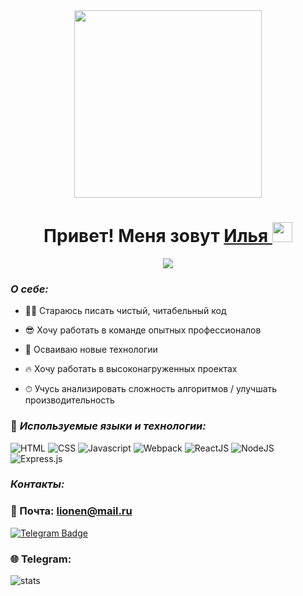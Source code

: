  <div id="header" align="center">
  <img src="https://media.giphy.com/media/qgQUggAC3Pfv687qPC/giphy.gif" width="300"/>
</div>
<p>
  <h1 align="center">Привет! Меня зовут 
    <a href="https://vk.com/lionen" target="_blank">
      Илья
    </a> 
    <img src="https://github.com/blackcater/blackcater/raw/main/images/Hi.gif" height="32">
  </h1>
  <p align="center">
    <a href="https://github.com/DenverCoder1/readme-typing-svg">
      <img src="https://readme-typing-svg.herokuapp.com?size=24&&color=1384F7FF&width=500&height=40&font=Fira%20Code&lines=%D0%AF+%D0%BD%D0%B0%D1%87%D0%B8%D0%BD%D0%B0%D1%8E%D1%89%D0%B8%D0%B9+front-end+%D1%80%D0%B0%D0%B7%D1%80%D0%B0%D0%B1%D0%BE%D1%82%D1%87%D0%B8%D0%BA">
    </a>
  </p>
</p>

### ***О себе:***

* 👨‍💻 Стараюсь писать чистый, читабельный код
  
* 😎 Хочу работать в команде опытных профессионалов
  
* 🚀 Осваиваю новые технологии
  
* 🔥 Хочу работать в высоконагруженных проектах
  
* ⏱ Учусь анализировать сложность алгоритмов / улучшать производительность 

### 🔨 ***Используемые языки и технологии:***
![HTML](https://img.shields.io/badge/-HTML-0d1117?style=for-the-badge&logo=html5)
![CSS](https://img.shields.io/badge/-CSS-0d1117?style=for-the-badge&logo=css3)
![Javascript](https://img.shields.io/badge/-Javascript-0d1117?style=for-the-badge&logo=Javascript)
![Webpack](https://img.shields.io/badge/-Webpack-0d1117?style=for-the-badge&logo=Webpack)
![ReactJS](https://img.shields.io/badge/-ReactJS-0d1117?style=for-the-badge&logo=React)
![NodeJS](https://img.shields.io/badge/node.js-6DA55F?style=for-the-badge&logo=node.js&logoColor=white)
![Express.js](https://img.shields.io/badge/express.js-%23404d59.svg?style=for-the-badge&logo=express&logoColor=%2361DAFB)


### ***Контакты:***
### 📧 Почта: lionen@mail.ru
[![Telegram Badge](https://free-png.ru/wp-content/uploads/2021/01/telegram_PNG20-49ab35b8.png)](https://tlgg.ru/Lionen)
### 🌐 Telegram: 
![stats](https://komarev.com/ghpvc/?username=Lionen89&style=flat-square&color=blueviolet)
